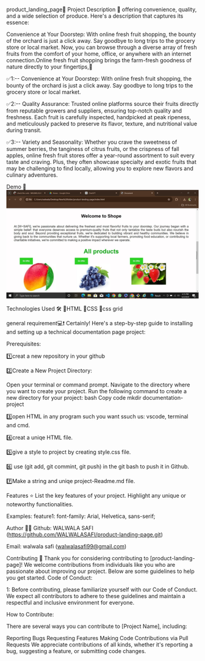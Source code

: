 product_landing_page🚀
Project Description 📝
offering convenience, quality, and a wide selection of produce. Here's a description that captures its essence:

Convenience at Your Doorstep: With online fresh fruit shopping, the bounty of the orchard is just a click away. Say goodbye to long trips to the grocery store or local market. Now, you can browse through a diverse array of fresh fruits from the comfort of your home, office, or anywhere with an internet connection.Online fresh fruit shopping brings the farm-fresh goodness of nature directly to your fingertips,🥰

✅1:-- Convenience at Your Doorstep: With online fresh fruit shopping, the bounty of the orchard is just a click away. Say goodbye to long trips to the grocery store or local market. 


✅2:-- Quality Assurance: Trusted online platforms source their fruits directly from reputable growers and suppliers, ensuring top-notch quality and freshness. Each fruit is carefully inspected, handpicked at peak ripeness, and meticulously packed to preserve its flavor, texture, and nutritional value during transit.

✅3:-- Variety and Seasonality: Whether you crave the sweetness of summer berries, the tanginess of citrus fruits, or the crispness of fall apples, online fresh fruit stores offer a year-round assortment to suit every taste and craving. Plus, they often showcase specialty and exotic fruits that may be challenging to find locally, allowing you to explore new flavors and culinary adventures.

Demo 📸
![Screenshot](./images/SharedScreenshot.jpg)

Technologies Used 🛠️
🔹HTML
🔹CSS
🔹css grid


general requirement💻❗
Certainly! Here's a step-by-step guide to installing and setting up a technical documentation page project:

Prerequisites:

1️⃣creat a new repository in your github

2️⃣Create a New Project Directory:

Open your terminal or command prompt. Navigate to the directory where you want to create your project. Run the following command to create a new directory for your project: bash Copy code mkdir documentation-project

3️⃣open HTML in any program such you want ssuch us: vscode, terminal and cmd.

4️⃣creat a uniqe HTML file.

5️⃣give a style to project by creating style.css file. 

6️⃣ use (git add, git commint, git push) in the git bash to push it in Github.

7️⃣Make a string and uniqe project-Readme.md file.

Features ⭐
List the key features of your project. Highlight any unique or noteworthy functionalities.

Examples: feature1: font-family: Arial, Helvetica, sans-serif;

Author 🔵✅
Github: WALWALA SAFI (https://github.com/WALWALASAFI/product-landing-page.git)

Email: walwala safi (walwalasafi99@gmail.com)


Contributing 🤝
Thank you for considering contributing to [product-landing-page]! We welcome contributions from individuals like you who are passionate about improving our project. Below are some guidelines to help you get started. Code of Conduct:

1: Before contributing, please familiarize yourself with our Code of Conduct. We expect all contributors to adhere to these guidelines and maintain a respectful and inclusive environment for everyone.

How to Contribute:

There are several ways you can contribute to [Project Name], including:

Reporting Bugs Requesting Features Making Code Contributions via Pull Requests We appreciate contributions of all kinds, whether it's reporting a bug, suggesting a feature, or submitting code changes.